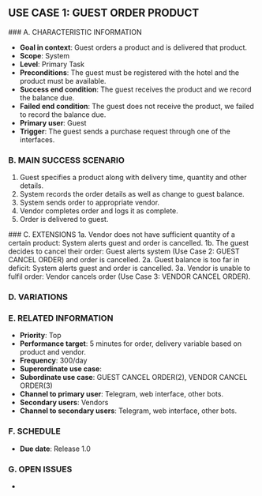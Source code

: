 ## USE CASE 1: GUEST ORDER PRODUCT

### A. CHARACTERISTIC INFORMATION
- **Goal in context**: Guest orders a product and is delivered that product.
- **Scope**: System
- **Level**: Primary Task
- **Preconditions**: The guest must be registered with the hotel and the product must be available.
- **Success end condition**: The guest receives the product and we record the balance due.
- **Failed end condition**: The guest does not receive the product, we failed to record the balance due.
- **Primary user**: Guest
- **Trigger**: The guest sends a purchase request through one of the interfaces.
  
### B. MAIN SUCCESS SCENARIO
1. Guest specifies a product along with delivery time, quantity and other details.
2. System records the order details as well as change to guest balance.
3. System sends order to appropriate vendor.
4. Vendor completes order and logs it as complete.
5. Order is delivered to guest.

### C. EXTENSIONS
1a. Vendor does not have sufficient quantity of a certain product: System alerts guest and order is cancelled.
1b. The guest decides to cancel their order: Guest alerts system (Use Case 2: GUEST CANCEL ORDER) and order is cancelled.
2a. Guest balance is too far in deficit: System alerts guest and order is cancelled.
3a. Vendor is unable to fulfil order: Vendor cancels order (Use Case 3: VENDOR CANCEL ORDER).

### D. VARIATIONS

### E. RELATED INFORMATION
- **Priority**: Top
- **Performance target**: 5 minutes for order, delivery variable based on product and vendor.
- **Frequency**: 300/day 
- **Superordinate use case**: 
- **Subordinate use case**: GUEST CANCEL ORDER(2), VENDOR CANCEL ORDER(3)
- **Channel to primary user**: Telegram, web interface, other bots.
- **Secondary users**: Vendors
- **Channel to secondary users**: Telegram, web interface, other bots.

### F. SCHEDULE
- **Due date**: Release 1.0

### G. OPEN ISSUES
- 
